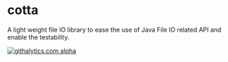 cotta
=====

A light weight file IO library to ease the use of Java File IO related API and enable the testability.

[![githalytics.com alpha](https://cruel-carlota.pagodabox.com/27d3fd8df8b6a0cf5fe99dbcce0ee43d "githalytics.com")](http://githalytics.com/wolfdancer/cotta)
